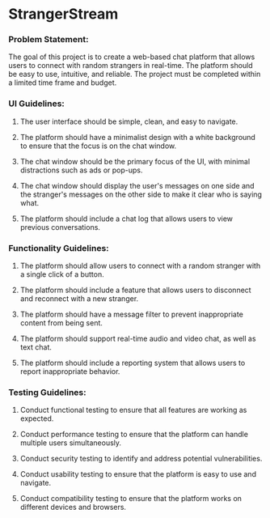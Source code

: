 # StrangerStream
### Problem Statement:
The goal of this project is to create a web-based chat platform that allows users to connect with random strangers in real-time. The platform should be easy to use, intuitive, and reliable. The project must be completed within a limited time frame and budget.

### UI Guidelines:

1. The user interface should be simple, clean, and easy to navigate.

2. The platform should have a minimalist design with a white background to ensure that the focus is on the chat window.

3. The chat window should be the primary focus of the UI, with minimal distractions such as ads or pop-ups.

4. The chat window should display the user's messages on one side and the stranger's messages on the other side to make it clear who is saying what.

5. The platform should include a chat log that allows users to view previous conversations.

### Functionality Guidelines:

1. The platform should allow users to connect with a random stranger with a single click of a button.

2. The platform should include a feature that allows users to disconnect and reconnect with a new stranger.

3. The platform should have a message filter to prevent inappropriate content from being sent.

4. The platform should support real-time audio and video chat, as well as text chat.

5. The platform should include a reporting system that allows users to report inappropriate behavior.

### Testing Guidelines:

1. Conduct functional testing to ensure that all features are working as expected.

2. Conduct performance testing to ensure that the platform can handle multiple users simultaneously.

3. Conduct security testing to identify and address potential vulnerabilities.

4. Conduct usability testing to ensure that the platform is easy to use and navigate.

5. Conduct compatibility testing to ensure that the platform works on different devices and browsers.
